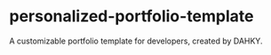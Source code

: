 # personalized-portfolio-template
A customizable portfolio template for developers, created by DAHKY.
